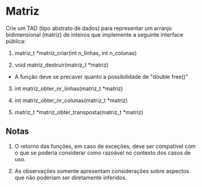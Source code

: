 # Matriz

Crie um TAD (tipo abstrato de dados) para representar um arranjo bidimensional (matriz) de
inteiros que implemente a seguinte interface pública:

1. matriz_t *matriz_criar(int n_linhas, int n_colunas)  

2. void matriz_destruir(matriz_t *matriz)
  * A função deve se precaver quanto a possibilidade de "double free()"

3. int matriz_obter_nr_linhas(matriz_t *matriz)

4. int matriz_obter_nr_colunas(matriz_t *matriz)

5. matriz_t *matriz_obter_transposta(matriz_t *matriz)
  
## Notas

1. O retorno das funções, em caso de exceções, deve ser compatível com o que se
   poderia considerar como razoável no contexto dos casos de uso.

2. As observações somente apresentam considerações sobre aspectos que não poderiam
   ser diretamente inferidos.
